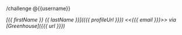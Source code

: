 /challenge @{{username}}

_[{{ firstName }} {{ lastName }}]({{{ profileUrl }}}) <<{{{ email }}}>> via [Greenhouse]({{{ url }}})_